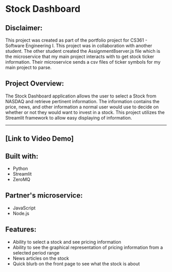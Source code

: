 # Stock Dashboard

Disclaimer:
------------------------------------------------------------------------------------------
This project was created as part of the portfolio project for CS361 - Software Engineering I. This project was in collaboration with another student. The other student created the Assignment8server.js file which is the microservice that my main project interacts with to get stock ticker information. Their microservice sends a csv files of ticker symbols for my main project to parse. 

Project Overview:
------------------------------------------------------------------------------------------
The Stock Dashboard application allows the user to select a Stock from NASDAQ and retrieve pertinent information. The information contains the price, news, and other information a normal user would use to decide on whether or not they would want to invest in a stock. This project utilizes the Streamlit framework to allow easy displaying of information.

------------------------------------------------------------------------------------------
[Link to Video Demo]
------------------------------------------------------------------------------------------





Built with:
------------------------------------------------------------------------------------------
* Python
* Streamlit
* ZeroMQ

Partner's microservice:
------------------------------------------------------------------------------------------
* JavaScript
* Node.js

Features:
------------------------------------------------------------------------------------------
* Ability to select a stock and see pricing information
* Ability to see the graphical representation of pricing information from a selected period range
* News articles on the stock
* Quick blurb on the front page to see what the stock is about
